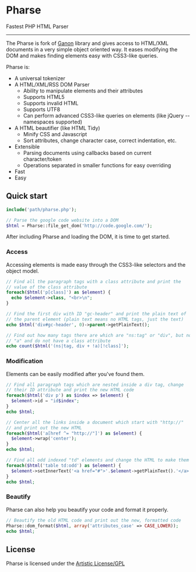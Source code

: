 # Pharse

Fastest PHP HTML Parser

---

The Pharse is fork of [Ganon](http://code.google.com/p/ganon) library and gives access to HTML/XML documents in a very simple object oriented way. It eases modifying the DOM and makes finding elements easy with CSS3-like queries.

Pharse is:

- A universal tokenizer
- A HTML/XML/RSS DOM Parser
    - Ability to manipulate elements and their attributes
    - Supports HTML5
    - Supports invalid HTML
    - Supports UTF8
    - Can perform advanced CSS3-like queries on elements (like jQuery -- namespaces supported)
- A HTML beautifier (like HTML Tidy)
    - Minify CSS and Javascript
    - Sort attributes, change character case, correct indentation, etc.
- Extensible
    - Parsing documents using callbacks based on current character/token
    - Operations separated in smaller functions for easy overriding
- Fast
- Easy


## Quick start

```php
include('path/pharse.php');

// Parse the google code website into a DOM
$html = Pharse::file_get_dom('http://code.google.com/');
```
After including Pharse and loading the DOM, it is time to get started.


### Access

Accessing elements is made easy through the CSS3-like selectors and the object model.
```php
// Find all the paragraph tags with a class attribute and print the
// value of the class attribute
foreach($html('p[class]') as $element) {
  echo $element->class, "<br>\n"; 
}

// Find the first div with ID "gc-header" and print the plain text of
// the parent element (plain text means no HTML tags, just the text)
echo $html('div#gc-header', 0)->parent->getPlainText();

// Find out how many tags there are which are "ns:tag" or "div", but not
// "a" and do not have a class attribute
echo count($html('(ns|tag, div + !a)[!class]');
```


### Modification

Elements can be easily modified after you've found them.
```php
// Find all paragraph tags which are nested inside a div tag, change
// their ID attribute and print the new HTML code
foreach($html('div p') as $index => $element) {
  $element->id = "id$index";
}
echo $html;

// Center all the links inside a document which start with "http://"
// and print out the new HTML
foreach($html('a[href ^= "http://"]') as $element) {
  $element->wrap('center');
}
echo $html;

// Find all odd indexed "td" elements and change the HTML to make them links
foreach($html('table td:odd') as $element) {
  $element->setInnerText('<a href="#">'.$element->getPlainText().'</a>');
}
echo $html;
```


### Beautify

Pharse can also help you beautify your code and format it properly.
```php
// Beautify the old HTML code and print out the new, formatted code
Pharse::dom_format($html, array('attributes_case' => CASE_LOWER));
echo $html;
```


## License

Pharse is licensed under the [Artistic License/GPL](http://dev.perl.org/licenses/)
